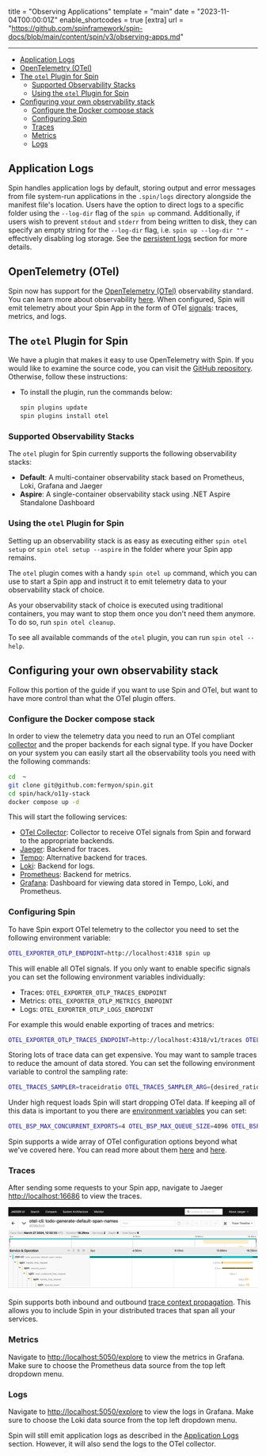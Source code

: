title = "Observing Applications"
template = "main"
date = "2023-11-04T00:00:01Z"
enable_shortcodes = true
[extra]
url = "https://github.com/spinframework/spin-docs/blob/main/content/spin/v3/observing-apps.md"

---

- [Application Logs](#application-logs)
- [OpenTelemetry (OTel)](#opentelemetry-otel)
- [The `otel` Plugin for Spin](#the-otel-plugin-for-spin)
  - [Supported Observability Stacks](#supported-observability-stacks)
  - [Using the `otel` Plugin for Spin](#using-the-otel-plugin-for-spin)
- [Configuring your own observability stack](#configuring-your-own-observability-stack)
  - [Configure the Docker compose stack](#configure-the-docker-compose-stack)
  - [Configuring Spin](#configuring-spin)
  - [Traces](#traces)
  - [Metrics](#metrics)
  - [Logs](#logs)

## Application Logs

Spin handles application logs by default, storing output and error messages from file system-run applications in the `.spin/logs` directory alongside the manifest file's location. Users have the option to direct logs to a specific folder using the `--log-dir` flag of the `spin up` command. Additionally, if users wish to prevent `stdout` and `stderr` from being written to disk, they can specify an empty string for the `--log-dir` flag, i.e. `spin up --log-dir ""` - effectively disabling log storage. See the [persistent logs](./running-apps#persistent-logs) section for more details.

## OpenTelemetry (OTel)

Spin now has support for the [OpenTelemetry (OTel)](https://opentelemetry.io/) observability standard. You can learn more about observability [here](https://opentelemetry.io/docs/concepts/observability-primer/). When configured, Spin will emit telemetry about your Spin App in the form of OTel [signals](https://opentelemetry.io/docs/concepts/signals/): traces, metrics, and logs.

## The `otel` Plugin for Spin

We have a plugin that makes it easy to use OpenTelemetry with Spin. If you would like to examine the source code, you can visit the [GitHub repository](https://github.com/fermyon/otel-plugin). Otherwise, follow these instructions:

- To install the plugin, run the commands below:

  ```sh
  spin plugins update
  spin plugins install otel
  ```

### Supported Observability Stacks

The `otel` plugin for Spin currently supports the following observability stacks:

- **Default**: A multi-container observability stack based on Prometheus, Loki, Grafana and Jaeger
- **Aspire**: A single-container observability stack using .NET Aspire Standalone Dashboard

### Using the `otel` Plugin for Spin

Setting up an observability stack is as easy as executing either `spin otel setup` or `spin otel setup --aspire` in the folder where your Spin app remains. 

The `otel` plugin comes with a handy `spin otel up` command, which you can use to start a Spin app and instruct it to emit telemetry data to your observability stack of choice.

As your observability stack of choice is executed using traditional containers, you may want to stop them once you don't need them anymore. To do so, run `spin otel cleanup`.

To see all available commands of the `otel` plugin, you can run `spin otel --help`.

## Configuring your own observability stack

Follow this portion of the guide if you want to use Spin and OTel, but want to have more control than what the OTel plugin offers.

### Configure the Docker compose stack

In order to view the telemetry data you need to run an OTel compliant [collector](https://opentelemetry.io/docs/collector/) and the proper backends for each signal type. If you have Docker on your system you can easily start all the observability tools you need with the following commands:

```sh
cd  ~
git clone git@github.com:fermyon/spin.git
cd spin/hack/o11y-stack
docker compose up -d
```

This will start the following services:

- [OTel Collector](https://opentelemetry.io/docs/collector/): Collector to receive OTel signals from Spin and forward to the appropriate backends.
- [Jaeger](https://www.jaegertracing.io/): Backend for traces.
- [Tempo](https://grafana.com/oss/tempo/): Alternative backend for traces.
- [Loki](https://grafana.com/oss/loki/): Backend for logs.
- [Prometheus](https://prometheus.io/): Backend for metrics.
- [Grafana](https://grafana.com/oss/grafana/): Dashboard for viewing data stored in Tempo, Loki, and Prometheus.

### Configuring Spin

To have Spin export OTel telemetry to the collector you need to set the following environment variable:

```sh
OTEL_EXPORTER_OTLP_ENDPOINT=http://localhost:4318 spin up
```

This will enable all OTel signals. If you only want to enable specific signals you can set the following environment variables individually:

- Traces: `OTEL_EXPORTER_OTLP_TRACES_ENDPOINT`
- Metrics: `OTEL_EXPORTER_OTLP_METRICS_ENDPOINT`
- Logs: `OTEL_EXPORTER_OTLP_LOGS_ENDPOINT`

For example this would enable exporting of traces and metrics:

```sh
OTEL_EXPORTER_OTLP_TRACES_ENDPOINT=http://localhost:4318/v1/traces OTEL_EXPORTER_OTLP_METRICS_ENDPOINT=http://localhost:4318/v1/metrics spin up
```

Storing lots of trace data can get expensive. You may want to sample traces to reduce the amount of data stored. You can set the following environment variable to control the sampling rate:

```sh
OTEL_TRACES_SAMPLER=traceidratio OTEL_TRACES_SAMPLER_ARG={desired_ratio} OTEL_EXPORTER_OTLP_ENDPOINT=http://localhost:4318 spin up
```

Under high request loads Spin will start dropping OTel data. If keeping all of this data is important to you there are [environment variables](https://opentelemetry.io/docs/specs/otel/configuration/sdk-environment-variables/#batch-span-processor) you can set:

```sh
OTEL_BSP_MAX_CONCURRENT_EXPORTS=4 OTEL_BSP_MAX_QUEUE_SIZE=4096 OTEL_BSP_SCHEDULE_DELAY=1000 OTEL_EXPORTER_OTLP_ENDPOINT=http://localhost:4318 spin up
```

Spin supports a wide array of OTel configuration options beyond what we've covered here. You can read more about them [here](https://opentelemetry.io/docs/specs/otel/protocol/exporter/) and [here](https://opentelemetry.io/docs/specs/otel/configuration/sdk-environment-variables/#general-sdk-configuration).

### Traces

After sending some requests to your Spin app, navigate to Jaeger [http://localhost:16686](http://localhost:16686) to view the traces.

![Traces from app](/static/image/jaeger-traces.png)

Spin supports both inbound and outbound [trace context propagation](https://opentelemetry.io/docs/concepts/context-propagation/). This allows you to include Spin in your distributed traces that span all your services.

### Metrics

Navigate to [http://localhost:5050/explore](http://localhost:5050/explore) to view the metrics in Grafana. Make sure to choose the Prometheus data source from the top left dropdown menu.

### Logs

Navigate to [http://localhost:5050/explore](http://localhost:5050/explore) to view the logs in Grafana. Make sure to choose the Loki data source from the top left dropdown menu.

Spin will still emit application logs as described in the [Application Logs](#application-logs) section. However, it will also send the logs to the OTel collector.

